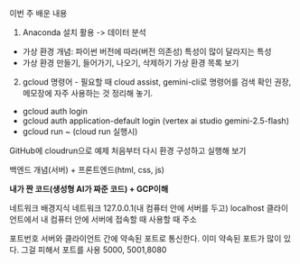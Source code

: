이번 주 배운 내용

1. Anaconda 설치 활용 -> 데이터 분석
 - 가상 환경 개념: 파이썬 버전에 따라(버전 의존성) 특성이 많이 달라지는 특성
 - 가상 환경 만들기, 들어가기, 나오기, 삭제하기 가상 환경 목록 보기

2. gcloud 명령어 - 필요할 때 cloud assist, gemini-cli로 명령어를 검색 확인 권장, 메모장에 자주 사용하는 것 정리해 놓기.

 - gcloud auth login
 - gcloud auth application-default login (vertex ai studio gemini-2.5-flash)
 - gcloud run ~ (cloud run 실행시)

GitHub에 cloudrun으로 예제 처음부터 다시 환경 구성하고 실행해 보기

백엔드 개념(서버) + 프론트엔드(html, css, js)

**내가 짠 코드(생성형 AI가 짜준 코드) + GCP이해**

네트워크 배경지식
네트워크 127.0.0.1(내 컴퓨터 안에 서버를 두고) localhost
클라이언트에서 내 컴퓨터 안에 서버에 접속할 때 사용할 때 주소

포트번호
서버와 클라이언트 간에 약속된 포트로 통신한다. 이미 약속된 포트가 많이 있다. 그걸 피해서 포트를 사용
5000, 5001,8080